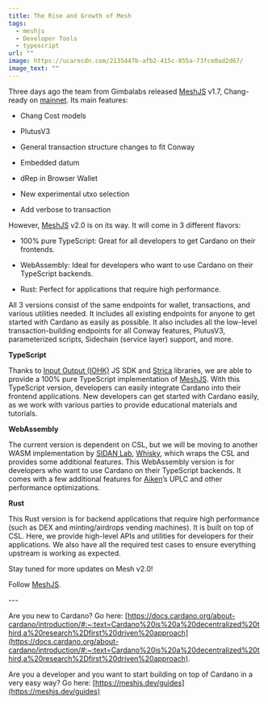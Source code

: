 ```yaml
---
title: The Rise and Growth of Mesh
tags:
  - meshjs
  - Developer Tools
  - typescript
url: ""
image: https://ucarecdn.com/2135447b-afb2-415c-855a-73fce0ad2d67/
image_text: ""
---
```


Three days ago the team from Gimbalabs released [MeshJS](https://meshjs.dev/) v1.7, Chang-ready on [mainnet](https://www.nmkr.io/de/glossary/cardano-mainnet). Its main features:

*   Chang Cost models
    
*   PlutusV3
    
*   General transaction structure changes to fit Conway
    
*   Embedded datum
    
*   dRep in Browser Wallet
    
*   New experimental utxo selection
    
*   Add verbose to transaction
    

However, [MeshJS](https://meshjs.dev/) v2.0 is on its way. It will come in 3 different flavors:

*   100% pure TypeScript: Great for all developers to get Cardano on their frontends.
    
*   WebAssembly: Ideal for developers who want to use Cardano on their TypeScript backends.
    
*   Rust: Perfect for applications that require high performance.
    

All 3 versions consist of the same endpoints for wallet, transactions, and various utilities needed. It includes all existing endpoints for anyone to get started with Cardano as easily as possible. It also includes all the low-level transaction-building endpoints for all Conway features, PlutusV3, parameterized scripts, Sidechain (service layer) support, and more.

**TypeScript**

Thanks to [Input Output (IOHK)](https://x.com/IOG_Eng) JS SDK and [Strica](https://x.com/StricaHQ) libraries, we are able to provide a 100% pure TypeScript implementation of [MeshJS](https://meshjs.dev/). With this TypeScript version, developers can easily integrate Cardano into their frontend applications. New developers can get started with Cardano easily, as we work with various parties to provide educational materials and tutorials.

**WebAssembly**

The current version is dependent on CSL, but we will be moving to another WASM implementation by [SIDAN Lab](https://x.com/sidan_lab), [Whisky](https://youtu.be/GSZiLGe5Sa8?si=DGl-vxIAsas8agdH), which wraps the CSL and provides some additional features. This WebAssembly version is for developers who want to use Cardano on their TypeScript backends. It comes with a few additional features for [Aiken](https://x.com/aiken_eng)’s UPLC and other performance optimizations.

**Rust**

This Rust version is for backend applications that require high performance (such as DEX and minting/airdrops vending machines). It is built on top of CSL. Here, we provide high-level APIs and utilities for developers for their applications. We also have all the required test cases to ensure everything upstream is working as expected.

Stay tuned for more updates on Mesh v2.0!

Follow [MeshJS](https://meshjs.dev/).

\---

Are you new to Cardano? Go here: [https://docs.cardano.org/about-cardano/introduction/#:~:text=Cardano%20is%20a%20decentralized%20third,a%20research%2Dfirst%20driven%20approach](https://docs.cardano.org/about-cardano/introduction/#:~:text=Cardano%20is%20a%20decentralized%20third,a%20research%2Dfirst%20driven%20approach).

Are you a developer and you want to start building on top of Cardano in a very easy way? Go here: [https://meshjs.dev/guides](https://meshjs.dev/guides)
